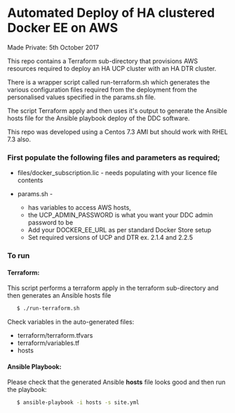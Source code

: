 # Automated Deploy of HA clustered Docker EE on AWS

Made Private: 5th October 2017


This repo contains a Terraform sub-directory that provisions AWS resources required to deploy an HA UCP cluster with an HA DTR cluster.

There is a wrapper script called run-terraform.sh which generates the various configuration files required from the deployment from the personalised values specified in the params.sh file.

The script Terraform apply and then uses it's output to generate the Ansible hosts file for the Ansible playbook deploy of the DDC software.

This repo was developed using a Centos 7.3 AMI but should work with RHEL 7.3 also.


### First populate the following files and parameters as required;

  * files/docker_subscription.lic - needs populating with your licence file contents

  * params.sh -
    * has variables to access AWS hosts,
    * the UCP_ADMIN_PASSWORD is what you want your DDC admin password to be
    * Add your DOCKER_EE_URL as per standard Docker Store setup
    * Set required versions of UCP and DTR ex. 2.1.4 and 2.2.5


### To run


#### Terraform:

This script performs a terraform apply in the terraform sub-directory and then generates an Ansible hosts file

```bash
   $ ./run-terraform.sh
```

Check variables in the auto-generated files:

  * terraform/terraform.tfvars
  * terraform/variables.tf
  * hosts


#### Ansible Playbook:

Please check that the generated Ansible **hosts** file looks good and then run the playbook:

```bash
   $ ansible-playbook -i hosts -s site.yml
```

